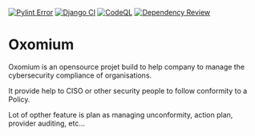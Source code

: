 [![Pylint Error](https://github.com/pep-un/Oxomium/actions/workflows/pylint.yml/badge.svg)](https://github.com/pep-un/Oxomium/actions/workflows/pylint.yml)
[![Django CI](https://github.com/pep-un/Oxomium/actions/workflows/django.yml/badge.svg)](https://github.com/pep-un/Oxomium/actions/workflows/django.yml)
[![CodeQL](https://github.com/pep-un/Oxomium/actions/workflows/codeql-analysis.yml/badge.svg)](https://github.com/pep-un/Oxomium/actions/workflows/codeql-analysis.yml)
[![Dependency Review](https://github.com/pep-un/Oxomium/actions/workflows/dependency-review.yml/badge.svg?branch=main)](https://github.com/pep-un/Oxomium/actions/workflows/dependency-review.yml)

# Oxomium

Oxomium is an opensource projet build to help company to manage the cybersecurity compliance of organisations. 

It provide help to CISO or other security people to follow conformity to a Policy.

Lot of opther feature is plan as managing unconformity, action plan, provider auditing, etc...
